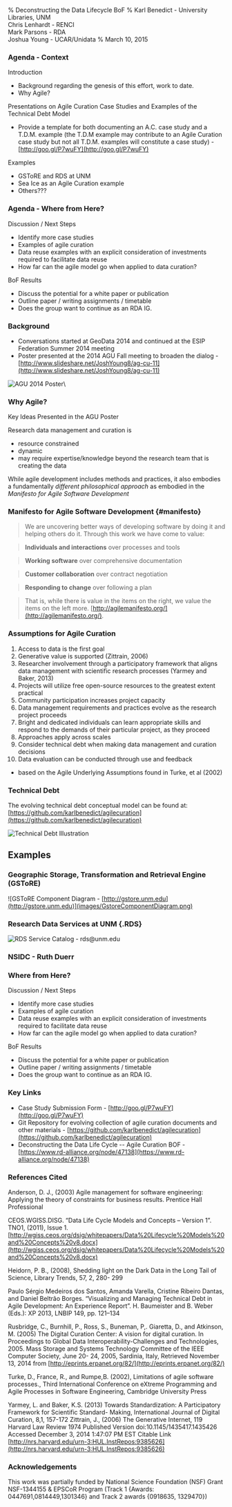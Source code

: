 % Deconstructing the Data Lifecycle BoF
% Karl Benedict - University Libraries, UNM\
Chris Lenhardt - RENCI\
Mark Parsons - RDA\
Joshua Young - UCAR/Unidata
% March 10, 2015



### Agenda - Context

Introduction

* Background regarding the genesis of this effort, work to date.
* Why Agile?

Presentations on Agile Curation Case Studies and Examples of the Technical Debt Model

* Provide a template for both documenting an A.C. case study and a T.D.M. example (the T.D.M example may contribute to an Agile Curation case study but not all T.D.M. examples will constitute a case study) - [http://goo.gl/P7wuFY](http://goo.gl/P7wuFY)
<!-- 
	* Case studies can be used for comparative analysis of real-world data curation
	* Case studies can be used to validate the abstract model
	* Opportunity to start the conversation with concrete examples[e]
	* Showing / learning how curation can evolve
 -->

Examples

* GSToRE and RDS at UNM
* Sea Ice as an Agile Curation example
* Others???

### Agenda - Where from Here?

Discussion / Next Steps

* Identify more case studies
* Examples of agile curation
* Data reuse examples with an explicit consideration of investments required to facilitate data reuse
* How far can the agile model go when applied to data curation?

BoF Results

* Discuss the potential for a white paper or publication
* Outline paper / writing assignments / timetable
* Does the group want to continue as an RDA IG.

### Background

* Conversations started at GeoData 2014 and continued at the ESIP Federation Summer 2014 meeting
* Poster presented at the 2014 AGU Fall meeting to broaden the dialog - [http://www.slideshare.net/JoshYoung8/ag-cu-11](http://www.slideshare.net/JoshYoung8/ag-cu-11)

![AGU 2014 Poster](images/Agile_Curation_Poster.png)\ 

### Why Agile? 

Key Ideas Presented in the AGU Poster

Research data management and curation is
 
* resource constrained
* dynamic
* may require expertise/knowledge beyond the research team that is creating the data

While agile development includes methods and practices, it also embodies a fundamentally *different philosophical approach* as embodied in the *Manifesto for Agile Software Development*

### Manifesto for Agile Software Development {#manifesto}

> We are uncovering better ways of developing
> software by doing it and helping others do it.
> Through this work we have come to value:

> **Individuals and interactions** over processes and tools

> **Working software** over comprehensive documentation

> **Customer collaboration** over contract negotiation

> **Responding to change** over following a plan

> That is, while there is value in the items on
> the right, we value the items on the left more. [http://agilemanifesto.org/](http://agilemanifesto.org/). 

### Assumptions for Agile Curation

1. Access to data is the first goal
2. Generative value is supported (Zittrain, 2006)
3. Researcher involvement through a participatory framework that aligns data management with scientific research processes (Yarmey and Baker, 2013)
4. Projects will utilize free open-source resources to the greatest extent practical
5. Community participation increases project capacity
6. Data management requirements and practices evolve as the research project proceeds
7. Bright and dedicated individuals can learn appropriate skills and respond to the demands of their particular project, as they proceed
8. Approaches apply across scales
9. Consider technical debt when making data management and curation decisions
10. Data evaluation can be conducted through use and feedback

- based on the Agile Underlying Assumptions found in Turke, et al (2002)


### Technical Debt 

The evolving technical debt conceptual model can be found at: [https://github.com/karlbenedict/agilecuration](https://github.com/karlbenedict/agilecuration)

![Technical Debt Illustration](images/TechnicalDebt.png)


## Examples

### Geographic Storage, Transformation and Retrieval Engine (GSToRE)

![GSToRE Component Diagram - [http://gstore.unm.edu](http://gstore.unm.edu)](images/GstoreComponentDiagram.png)


### Research Data Services at UNM {.RDS}

![RDS Service Catalog - rds@unm.edu](images/researchLifecycle_ServicesCatalog.png)

### NSIDC - Ruth Duerr

### Where from Here?

Discussion / Next Steps

* Identify more case studies
* Examples of agile curation
* Data reuse examples with an explicit consideration of investments required to facilitate data reuse
* How far can the agile model go when applied to data curation?

BoF Results

* Discuss the potential for a white paper or publication
* Outline paper / writing assignments / timetable
* Does the group want to continue as an RDA IG.


### Key Links

* Case Study Submission Form - [http://goo.gl/P7wuFY](http://goo.gl/P7wuFY)
* Git Repository for evolving collection of agile curation documents and other materials - [https://github.com/karlbenedict/agilecuration](https://github.com/karlbenedict/agilecuration)
* Deconstructing the Data Life Cycle -- Agile Curation BOF - [https://www.rd-alliance.org/node/47138](https://www.rd-alliance.org/node/47138)

### References Cited

Anderson, D. J., (2003) Agile management for software engineering: Applying the theory of constraints for
business results. Prentice Hall Professional

CEOS.WGISS.DISG. “Data Life Cycle Models and Concepts – Version 1”. TNO1, (2011), Issue 1.
[http://wgiss.ceos.org/dsig/whitepapers/Data%20Lifecycle%20Models%20and%20Concepts%20v8.docx](http://wgiss.ceos.org/dsig/whitepapers/Data%20Lifecycle%20Models%20and%20Concepts%20v8.docx)

Heidorn, P. B., (2008), Shedding light on the Dark Data in the Long Tail of Science, Library Trends, 57, 2, 280-
299

Paulo Sérgio Medeiros dos Santos, Amanda Varella, Cristine Ribeiro Dantas, and Daniel Beltrão Borges.
“Visualizing and Managing Technical Debt in Agile Development: An Experience Report”. H. Baumeister and
B. Weber (Eds.): XP 2013, LNBIP 149, pp. 121–134

Rusbridge, C., Burnhill, P., Ross, S., Buneman, P,. Giaretta, D., and Atkinson, M. (2005) The Digital Curation
Center: A vision for digital curation. In Proceedings to Global Data Interoperability-Challenges and
Technologies, 2005. Mass Storage and Systems Technology Committee of the IEEE Computer Society, June 20-
24, 2005, Sardinia, Italy, Retrieved November 13, 2014 from [http://eprints.erpanet.org/82/](http://eprints.erpanet.org/82/)

Turke, D., France, R., and Rumpe,B. (2002), Limitations of agile software processes., Third International
Conference on eXtreme Programming and Agile Processes in Software Engineering, Cambridge University
Press

Yarmey, L. and Baker, K.S. (2013) Towards Standardization: A Participatory Framework for Scientific Standard-
Making, International Journal of Digital Curation, 8,1, 157-172
Zittrain, J., (2006) The Generative Internet, 119 Harvard Law Review 1974 Published Version
doi:10.1145/1435417.1435426 Accessed December 3, 2014 1:47:07 PM EST Citable Link
[http://nrs.harvard.edu/urn-3:HUL.InstRepos:9385626](http://nrs.harvard.edu/urn-3:HUL.InstRepos:9385626)



### Acknowledgements

This work was partially funded by National Science Foundation (NSF)
Grant NSF-1344155 & EPSCoR Program (Track 1 {Awards:
0447691,0814449,1301346} and Track 2 awards {0918635, 1329470})